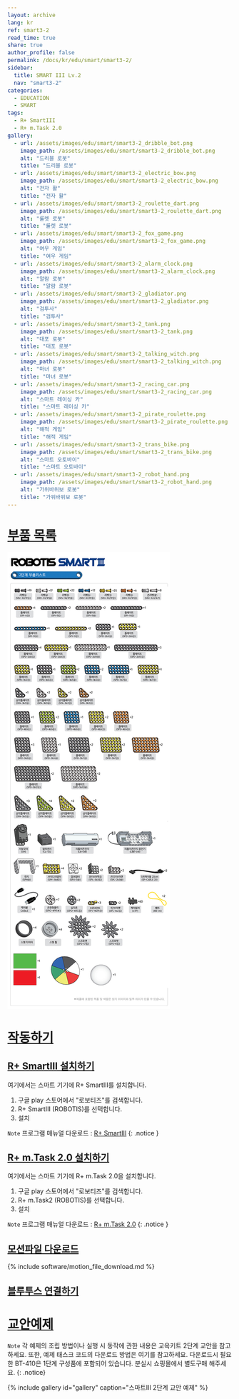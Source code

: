 ```yaml
---
layout: archive
lang: kr
ref: smart3-2
read_time: true
share: true
author_profile: false
permalink: /docs/kr/edu/smart/smart3-2/
sidebar:
  title: SMART III Lv.2
  nav: "smart3-2"
categories:
  - EDUCATION
  - SMART
tags:
  - R+ SmartIII
  - R+ m.Task 2.0
gallery:
  - url: /assets/images/edu/smart/smart3-2_dribble_bot.png
    image_path: /assets/images/edu/smart/smart3-2_dribble_bot.png
    alt: "드리블 로봇"
    title: "드리블 로봇"
  - url: /assets/images/edu/smart/smart3-2_electric_bow.png
    image_path: /assets/images/edu/smart/smart3-2_electric_bow.png
    alt: "전자 활"
    title: "전자 활"
  - url: /assets/images/edu/smart/smart3-2_roulette_dart.png
    image_path: /assets/images/edu/smart/smart3-2_roulette_dart.png
    alt: "룰렛 로봇"
    title: "룰렛 로봇"
  - url: /assets/images/edu/smart/smart3-2_fox_game.png
    image_path: /assets/images/edu/smart/smart3-2_fox_game.png
    alt: "여우 게임"
    title: "여우 게임"
  - url: /assets/images/edu/smart/smart3-2_alarm_clock.png
    image_path: /assets/images/edu/smart/smart3-2_alarm_clock.png
    alt: "알람 로봇"
    title: "알람 로봇"
  - url: /assets/images/edu/smart/smart3-2_gladiator.png
    image_path: /assets/images/edu/smart/smart3-2_gladiator.png
    alt: "검투사"
    title: "검투사"
  - url: /assets/images/edu/smart/smart3-2_tank.png
    image_path: /assets/images/edu/smart/smart3-2_tank.png
    alt: "대포 로봇"
    title: "대포 로봇"
  - url: /assets/images/edu/smart/smart3-2_talking_witch.png
    image_path: /assets/images/edu/smart/smart3-2_talking_witch.png
    alt: "마녀 로봇"
    title: "마녀 로봇"
  - url: /assets/images/edu/smart/smart3-2_racing_car.png
    image_path: /assets/images/edu/smart/smart3-2_racing_car.png
    alt: "스마트 레이싱 카"
    title: "스마트 레이싱 카"
  - url: /assets/images/edu/smart/smart3-2_pirate_roulette.png
    image_path: /assets/images/edu/smart/smart3-2_pirate_roulette.png
    alt: "해적 게임"
    title: "해적 게임"
  - url: /assets/images/edu/smart/smart3-2_trans_bike.png
    image_path: /assets/images/edu/smart/smart3-2_trans_bike.png
    alt: "스마트 오토바이"
    title: "스마트 오토바이"
  - url: /assets/images/edu/smart/smart3-2_robot_hand.png
    image_path: /assets/images/edu/smart/smart3-2_robot_hand.png
    alt: "가위바위보 로봇"
    title: "가위바위보 로봇"
---
```


# [부품 목록](#부품-목록)  

![](/assets/images/edu/smart/smart3-2_part-list.jpg)


# [작동하기](#작동하기)

## [R+ SmartIII 설치하기](#r-smartiii-설치하기)

여기에서는 스마트 기기에 R+ SmartIII를 설치합니다.

1. 구글 play 스토어에서 "로보티즈"를 검색합니다.
2. R+ SmartIII (ROBOTIS)를 선택합니다.
3. 설치

`Note` 프로그램 매뉴얼 다운로드 : [R+ SmartIII]
{: .notice }

## [R+ m.Task 2.0 설치하기](#r-mtask-20-설치하기)

여기에서는 스마트 기기에 R+ m.Task 2.0을 설치합니다.
1. 구글 play 스토어에서 "로보티즈"를 검색합니다.
2. R+ m.Task2 (ROBOTIS)를 선택합니다.
3. 설치

`Note` 프로그램 매뉴얼 다운로드 : [R+ m.Task 2.0]
{: .notice }

## [모션파일 다운로드](#모션파일-다운로드)

{% include software/motion_file_download.md %}

## [블루투스 연결하기](#블루투스-연결하기)

# [교안예제](#교안예제)

`Note` 각 예제의 조립 방법이나 실행 시 동작에 관한 내용은 교육키트 2단계 교안을 참고하세요. 또한, 예제 태스크 코드의 다운로드 방법은 여기를 참고하세요. 다운로드시 필요한 BT-410은 1단계 구성품에 포함되어 있습니다. 분실시 쇼핑몰에서 별도구매 해주세요.
{: .notice}

{% include gallery id="gallery" caption="스마트III 2단계 교안 예제" %}


[R+ SmartIII]: #
[R+ m.Task 2.0]: #
